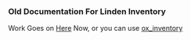 ### Old Documentation For Linden Inventory
Work Goes on [Here](https://github.com/5mLucifer/luci-inventory) Now, or you can use [ox_inventory](https://github.com/overextended/ox_inventory)
